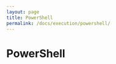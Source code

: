 ```yaml
---
layout: page
title: PowerShell
permalink: /docs/execution/powershell/
---
```


PowerShell
==========